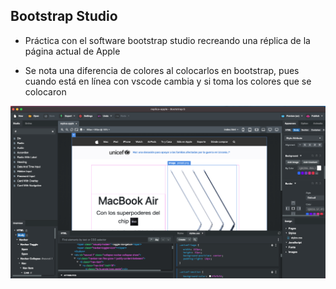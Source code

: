 <h2>Bootstrap Studio</h2>

- Práctica con el software bootstrap studio recreando una réplica de la página actual de Apple

- Se nota una diferencia de colores al colocarlos en bootstrap, pues cuando está en línea con vscode cambia y si toma los colores que se colocaron



![alt text](bootstrap.png "desarrollo")
